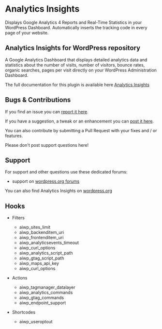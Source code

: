 Analytics Insights
=================================

Displays Google Analytics 4 Reports and Real-Time Statistics in your WordPress Dashboard. Automatically inserts the tracking code in every page of your website.

Analytics Insights for WordPress repository
---------------------------------------------------

A Google Analytics Dashboard that displays detailed analytics data and statistics about the number of visits, number of visitors, bounce rates, organic searches, pages per visit directly on your WordPress Administration Dashboard.

The full documentation for this plugin is available here <a href="https://deconf.com/analytics-insights-for-wordpress/" title="Analytics Insights for WordPress">Analytics Insights</a>

Bugs & Contributions
--------------------

If you find an issue you can <a href="https://github.com/deconf/Analytics-Insights/issues">report it here</a>. 

If you have a suggestion, a tweak or an enhancement you can <a href="https://github.com/deconf/Analytics-Insights/enhancement">post it here</a>.

You can also contribute by submitting a Pull Request with your fixes and / or features.

Please don't post support questions here!

Support
-------

For support and other questions use these dedicated forums:

 * support on <a href="https://wordpress.org/support/plugin/analytics-insights" title="Analytics Insights for WordPress support">wordpress.org forums</a>

You can also find Analytics Insights on <a href="http://wordpress.org/plugins/analytics-insights/">wordpress.org</a>

Hooks
-----

* Filters

  - aiwp_sites_limit
  - aiwp_backenditem_uri
  - aiwp_frontenditem_uri
  - aiwp_analyticsevents_timeout
  - aiwp_curl_options
  - aiwp_analytics_script_path
  - aiwp_gtag_script_path
  - aiwp_maps_api_key
  - aiwp_curl_options

* Actions

  - aiwp_tagmanager_datalayer
  - aiwp_analytics_commands
  - aiwp_gtag_commands
  - aiwp_endpoint_support
  
* Shortcodes

  - aiwp_useroptout
